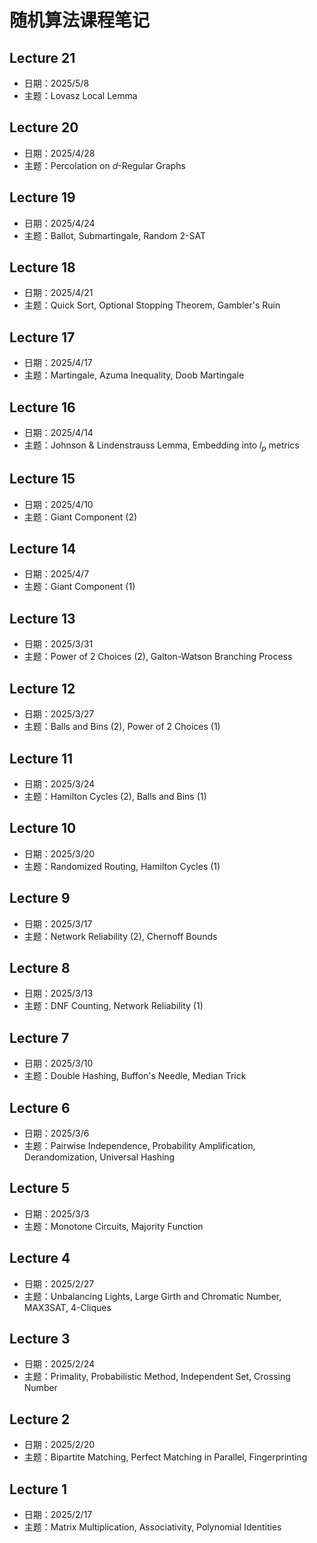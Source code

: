 # 随机算法课程笔记

## Lecture 21
- 日期：2025/5/8
- 主题：Lovasz Local Lemma

## Lecture 20
- 日期：2025/4/28
- 主题：Percolation on <i>d</i>-Regular Graphs

## Lecture 19
- 日期：2025/4/24
- 主题：Ballot, Submartingale, Random 2-SAT

## Lecture 18
- 日期：2025/4/21
- 主题：Quick Sort, Optional Stopping Theorem, Gambler's Ruin

## Lecture 17
- 日期：2025/4/17
- 主题：Martingale, Azuma Inequality, Doob Martingale

## Lecture 16
- 日期：2025/4/14
- 主题：Johnson & Lindenstrauss Lemma, Embedding into <i>l<sub>p</sub></i> metrics

## Lecture 15
- 日期：2025/4/10
- 主题：Giant Component (2)

## Lecture 14
- 日期：2025/4/7
- 主题：Giant Component (1)

## Lecture 13
- 日期：2025/3/31
- 主题：Power of 2 Choices (2), Galton-Watson Branching Process

## Lecture 12
- 日期：2025/3/27
- 主题：Balls and Bins (2), Power of 2 Choices (1)

## Lecture 11
- 日期：2025/3/24
- 主题：Hamilton Cycles (2), Balls and Bins (1)

## Lecture 10
- 日期：2025/3/20
- 主题：Randomized Routing, Hamilton Cycles (1)

## Lecture 9
- 日期：2025/3/17
- 主题：Network Reliability (2), Chernoff Bounds

## Lecture 8
- 日期：2025/3/13
- 主题：DNF Counting, Network Reliability (1)

## Lecture 7
- 日期：2025/3/10
- 主题：Double Hashing, Buffon's Needle, Median Trick

## Lecture 6
- 日期：2025/3/6
- 主题：Pairwise Independence, Probability Amplification, Derandomization, Universal Hashing

## Lecture 5
- 日期：2025/3/3
- 主题：Monotone Circuits, Majority Function

## Lecture 4
- 日期：2025/2/27
- 主题：Unbalancing Lights, Large Girth and Chromatic Number, MAX3SAT, 4-Cliques

## Lecture 3
- 日期：2025/2/24
- 主题：Primality, Probabilistic Method, Independent Set, Crossing Number

## Lecture 2
- 日期：2025/2/20
- 主题：Bipartite Matching, Perfect Matching in Parallel, Fingerprinting

## Lecture 1
- 日期：2025/2/17
- 主题：Matrix Multiplication, Associativity, Polynomial Identities

